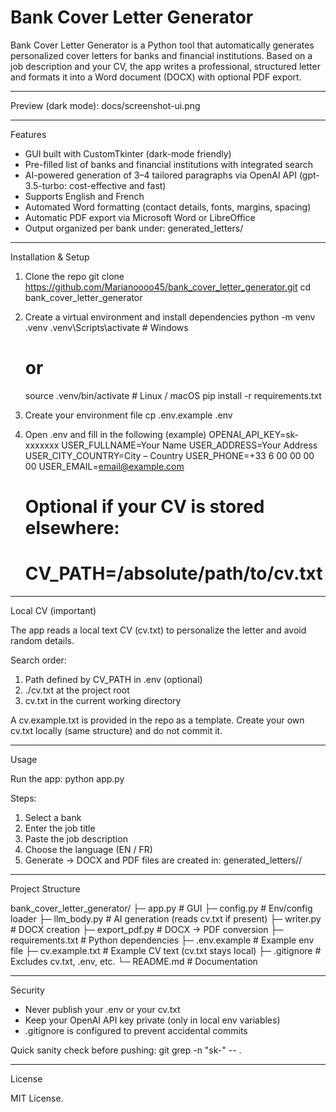 # Bank Cover Letter Generator

Bank Cover Letter Generator is a Python tool that automatically generates personalized cover letters for banks and financial institutions. Based on a job description and your CV, the app writes a professional, structured letter and formats it into a Word document (DOCX) with optional PDF export.

--------------------------------------------------------------------------------

Preview (dark mode):
  docs/screenshot-ui.png

--------------------------------------------------------------------------------

Features
- GUI built with CustomTkinter (dark-mode friendly)
- Pre-filled list of banks and financial institutions with integrated search
- AI-powered generation of 3–4 tailored paragraphs via OpenAI API (gpt-3.5-turbo: cost-effective and fast)
- Supports English and French
- Automated Word formatting (contact details, fonts, margins, spacing)
- Automatic PDF export via Microsoft Word or LibreOffice
- Output organized per bank under: generated_letters/

--------------------------------------------------------------------------------

Installation & Setup

1) Clone the repo
   git clone https://github.com/Marianoooo45/bank_cover_letter_generator.git
   cd bank_cover_letter_generator

2) Create a virtual environment and install dependencies
   python -m venv .venv
   .venv\Scripts\activate          # Windows
   # or
   source .venv/bin/activate       # Linux / macOS
   pip install -r requirements.txt

3) Create your environment file
   cp .env.example .env

4) Open .env and fill in the following (example)
   OPENAI_API_KEY=sk-xxxxxxx
   USER_FULLNAME=Your Name
   USER_ADDRESS=Your Address
   USER_CITY_COUNTRY=City – Country
   USER_PHONE=+33 6 00 00 00 00
   USER_EMAIL=email@example.com
   # Optional if your CV is stored elsewhere:
   # CV_PATH=/absolute/path/to/cv.txt

--------------------------------------------------------------------------------

Local CV (important)

The app reads a local text CV (cv.txt) to personalize the letter and avoid random details.

Search order:
  1. Path defined by CV_PATH in .env (optional)
  2. ./cv.txt at the project root
  3. cv.txt in the current working directory

A cv.example.txt is provided in the repo as a template. Create your own cv.txt locally (same structure) and do not commit it.

--------------------------------------------------------------------------------

Usage

Run the app:
  python app.py

Steps:
  1. Select a bank
  2. Enter the job title
  3. Paste the job description
  4. Choose the language (EN / FR)
  5. Generate → DOCX and PDF files are created in:
       generated_letters/<BankName>/

--------------------------------------------------------------------------------

Project Structure

bank_cover_letter_generator/
├─ app.py              # GUI
├─ config.py           # Env/config loader
├─ llm_body.py         # AI generation (reads cv.txt if present)
├─ writer.py           # DOCX creation
├─ export_pdf.py       # DOCX → PDF conversion
├─ requirements.txt    # Python dependencies
├─ .env.example        # Example env file
├─ cv.example.txt      # Example CV text (cv.txt stays local)
├─ .gitignore          # Excludes cv.txt, .env, etc.
└─ README.md           # Documentation

--------------------------------------------------------------------------------

Security

- Never publish your .env or your cv.txt
- Keep your OpenAI API key private (only in local env variables)
- .gitignore is configured to prevent accidental commits

Quick sanity check before pushing:
  git grep -n "sk-" -- .

--------------------------------------------------------------------------------

License

MIT License.
